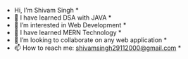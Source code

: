 *   Hi, I’m Shivam Singh   *
*   🌱 I have learned DSA with JAVA   *
*   👀 I’m interested in Web Development   *
*   🌱 I have learned MERN Technology   *
*   💞️ I’m looking to collaborate on any web application   *
*   📫 How to reach me: shivamsingh29112000@gmail.com   *
